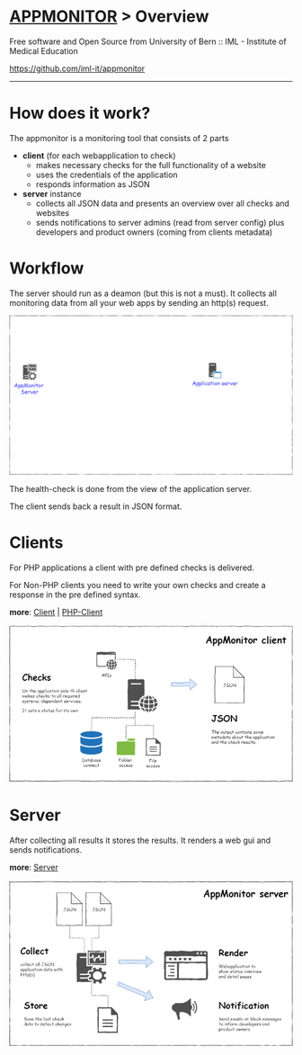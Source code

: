
# [APPMONITOR](../readme.md) > Overview #
Free software and Open Source from University of Bern :: IML - Institute of Medical Education

https://github.com/iml-it/appmonitor

- - -


# How does it work? #

The appmonitor is a monitoring tool that consists of 2 parts
- **client** (for each webapplication to check)
  - makes necessary checks for the full functionality of a website 
  - uses the credentials of the application
  - responds information as JSON
- **server** instance
  - collects all JSON data and presents an overview over all checks and websites
  - sends notifications to server admins (read from server config) plus developers and product owners (coming from clients metadata)


# Workflow #


The server should run as a deamon (but this is not a must).
It collects all monitoring data from all your web apps by sending an http(s) request.

![Overview](images/appmonitor-request-to-clients.gif "Overview")

The health-check is done from the view of the application server.

The client sends back a result in JSON format.


# Clients #


For PHP applications a client with pre defined checks is delivered.

For Non-PHP clients you need to write your own checks and create a response in the pre defined syntax.

**more**: [Client](client.md) | [PHP-Client](client-php.md)

![Client](images/appmonitor-overview-client.png "Client")


# Server #

After collecting all results it stores the results. It renders a web gui and sends notifications.

**more**: [Server](server.md)

![Client](images/appmonitor-overview-server.png "Server")

